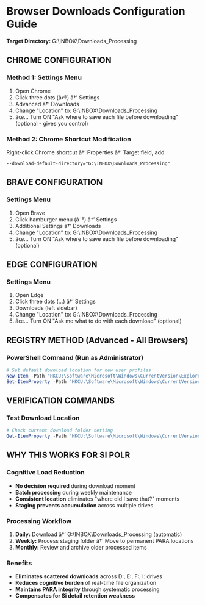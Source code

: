 # Browser Downloads Configuration Guide
**Target Directory:** G:\INBOX\Downloads_Processing

## CHROME CONFIGURATION

### Method 1: Settings Menu
1. Open Chrome
2. Click three dots (â‹®) â†’ Settings
3. Advanced â†’ Downloads
4. Change "Location" to: G:\INBOX\Downloads_Processing
5. âœ… Turn ON "Ask where to save each file before downloading" (optional - gives you control)

### Method 2: Chrome Shortcut Modification
Right-click Chrome shortcut â†’ Properties â†’ Target field, add:
```
--download-default-directory="G:\INBOX\Downloads_Processing"
```

## BRAVE CONFIGURATION

### Settings Menu
1. Open Brave
2. Click hamburger menu (â˜°) â†’ Settings  
3. Additional Settings â†’ Downloads
4. Change "Location" to: G:\INBOX\Downloads_Processing
5. âœ… Turn ON "Ask where to save each file before downloading" (optional)

## EDGE CONFIGURATION

### Settings Menu
1. Open Edge
2. Click three dots (...) â†’ Settings
3. Downloads (left sidebar)
4. Change "Location" to: G:\INBOX\Downloads_Processing
5. âœ… Turn ON "Ask me what to do with each download" (optional)

## REGISTRY METHOD (Advanced - All Browsers)

### PowerShell Command (Run as Administrator)
```powershell
# Set default download location for new user profiles
New-Item -Path "HKCU:\Software\Microsoft\Windows\CurrentVersion\Explorer\User Shell Folders" -Force
Set-ItemProperty -Path "HKCU:\Software\Microsoft\Windows\CurrentVersion\Explorer\User Shell Folders" -Name "{374DE290-123F-4565-9164-39C4925E467B}" -Value "G:\INBOX\Downloads_Processing"
```

## VERIFICATION COMMANDS

### Test Download Location
```powershell
# Check current download folder setting
Get-ItemProperty -Path "HKCU:\Software\Microsoft\Windows\CurrentVersion\Explorer\User Shell Folders" -Name "{374DE290-123F-4565-9164-39C4925E467B}"
```

## WHY THIS WORKS FOR SI POLR

### Cognitive Load Reduction
- **No decision required** during download moment
- **Batch processing** during weekly maintenance 
- **Consistent location** eliminates "where did I save that?" moments
- **Staging prevents accumulation** across multiple drives

### Processing Workflow
1. **Daily:** Download â†’ G:\INBOX\Downloads_Processing (automatic)
2. **Weekly:** Process staging folder â†’ Move to permanent PARA locations
3. **Monthly:** Review and archive older processed items

### Benefits
- **Eliminates scattered downloads** across D:, E:, F:, I: drives
- **Reduces cognitive burden** of real-time file organization
- **Maintains PARA integrity** through systematic processing
- **Compensates for Si detail retention weakness**
